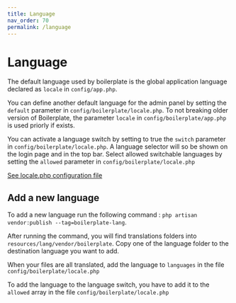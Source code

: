 ```yaml
---
title: Language
nav_order: 70
permalink: /language
---
```


# Language

The default language used by boilerplate is the global application language declared as `locale` in `config/app.php`.

You can define another default language for the admin panel by setting the `default` parameter in `config/boilerplate/locale.php`. 
To not breaking older version of Boilerplate, the parameter `locale` in `config/boilerplate/app.php` is used priorly if exists.

You can activate a language switch by setting to true the `switch` parameter in `config/boilerplate/locale.php`. A language
selector will so be shown on the login page and in the top bar. Select allowed switchable languages by setting the `allowed` parameter
in `config/boilerplate/locale.php`

[See locale.php configuration file](../configuration/locale)

## Add a new language

To add a new language run the following command : `php artisan vendor:publish --tag=boilerplate-lang`. 

After running the command, you will find translations folders into `resources/lang/vendor/boilerplate`. Copy one of the language 
folder to the destination language you want to add.

When your files are all translated, add the language to `languages` in the file `config/boilerplate/locale.php`

To add the language to the language switch, you have to add it to the `allowed` array in the file `config/boilerplate/locale.php`
